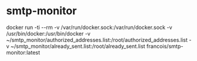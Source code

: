 # smtp-monitor

docker run -ti --rm -v /var/run/docker.sock:/var/run/docker.sock -v /usr/bin/docker:/usr/bin/docker -v ~/smtp_monitor/authorized_addresses.list:/root/authorized_addresses.list -v ~/smtp_monitor/already_sent.list:/root/already_sent.list francois/smtp-monitor:latest

